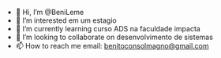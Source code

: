- 👋 Hi, I’m @BeniLeme
- 👀 I’m interested em um estagio
- 🌱 I’m currently learning curso ADS na faculdade impacta 
- 💞️ I’m looking to collaborate on desenvolvimento de sistemas
- 📫 How to reach me email: benitoconsolmagno@gmail.com

<!---
BeniLeme/BeniLeme is a ✨ special ✨ repository because its `README.md` (this file) appears on your GitHub profile.
You can click the Preview link to take a look at your changes.
--->
